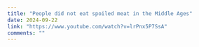 ```yaml
---
title: "People did not eat spoiled meat in the Middle Ages"
date: 2024-09-22
link: "https://www.youtube.com/watch?v=lrPnx5P7SsA"
comments: ""
---
```


